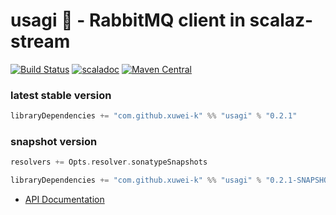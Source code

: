# usagi 🐰 - RabbitMQ client in scalaz-stream

[![Build Status](https://travis-ci.org/xuwei-k/usagi.svg?branch=master)](https://travis-ci.org/xuwei-k/usagi)
[![scaladoc](http://javadoc-badge.appspot.com/com.github.xuwei-k/usagi_2.11.svg?label=scaladoc)](http://javadoc-badge.appspot.com/com.github.xuwei-k/usagi_2.11)
[![Maven Central](https://maven-badges.herokuapp.com/maven-central/com.github.xuwei-k/usagi_2.11/badge.svg)](https://maven-badges.herokuapp.com/maven-central/com.github.xuwei-k/usagi_2.11)


### latest stable version

```scala
libraryDependencies += "com.github.xuwei-k" %% "usagi" % "0.2.1"
```

### snapshot version

```scala
resolvers += Opts.resolver.sonatypeSnapshots

libraryDependencies += "com.github.xuwei-k" %% "usagi" % "0.2.1-SNAPSHOT"
```

- [API Documentation](https://oss.sonatype.org/service/local/repositories/snapshots/archive/com/github/xuwei-k/usagi_2.11/0.2.1-SNAPSHOT/usagi_2.11-0.2.1-SNAPSHOT-javadoc.jar/!/index.html)

